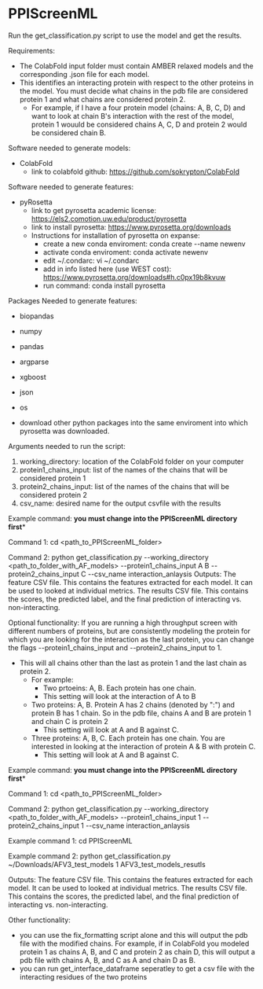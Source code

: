 # PPIScreenML

Run the get_classification.py script to use the model and get the results. 

Requirements:

- The ColabFold input folder must contain AMBER relaxed models and the corresponding .json file for each model.
- This identifies an interacting protein with respect to the other proteins in the model. You must decide what chains in the pdb file are considered protein 1 and what chains are considered protein 2.
  - For example, if I have a four protein model (chains: A, B, C, D) and want to look at chain B's interaction with the rest of the model, protein 1 wouuld be considered chains A, C, D and protein 2 would be considered chain B.

Software needed to generate models:
- ColabFold
  - link to colabfold github: https://github.com/sokrypton/ColabFold
    
Software needed to generate features:
- pyRosetta
  - link to get pyrosetta academic license: https://els2.comotion.uw.edu/product/pyrosetta
  - link to install pyrosetta: https://www.pyrosetta.org/downloads
  - Instructions for installation of pyrosetta on expanse:
    - create a new conda enviroment: conda create --name newenv
    - activate conda enviroment: conda activate newenv
    - edit ~/.condarc: vi ~/.condarc
    - add in info listed here (use WEST cost): https://www.pyrosetta.org/downloads#h.c0px19b8kvuw
    - run command: conda install pyrosetta

Packages Needed to generate features:
- biopandas
- numpy
- pandas
- argparse
- xgboost
- json
- os
   
- download other python packages into the same enviroment into which pyrosetta was downloaded.

Arguments needed to run the script:
1. working_directory: location of the ColabFold folder on your computer
2. protein1_chains_input: list of the names of the chains that will be considered protein 1
3. protein2_chains_input: list of the names of the chains that will be considered protein 2
4. csv_name: desired name for the output csvfile with the results

Example command:
**you must change into the PPIScreenML directory first***

Command 1: cd <path_to_PPIScreenML_folder>

Command 2: python get_classification.py --working_directory <path_to_folder_with_AF_models> --protein1_chains_input A B --protein2_chains_input C  --csv_name interaction_anlaysis
Outputs:
The feature CSV file. This contains the features extracted for each model. It can be used to looked at individual metrics.
The results CSV file. This contains the scores, the predicted label, and the final prediction of interacting vs. non-interacting.

Optional functionality:
If you are running a high throughput screen with different numbers of proteins, but are consistently modeling the protein for which you are looking for the interaction as the last protein, you can change the flags --protein1_chains_input and --protein2_chains_input to 1. 
- This will all chains other than the last as protein 1 and the last chain as protein 2.
  - For example:
    - Two prtoeins: A, B. Each protein has one chain.
     - This setting will look at the interaction of A to B
  - Two proteins: A, B. Protein A has 2 chains (denoted by ":") and protein B has 1 chain. So in the pdb file, chains A and B are protein 1 and chain C is protein 2
     - This setting will look at A and B against C.
  - Three proteins: A, B, C. Each protein has one chain. You are interested in looking at the interaction of protein A & B with protein C.
     - This setting will look at A and B against C.

Example command:
**you must change into the PPIScreenML directory first***

Command 1: cd <path_to_PPIScreenML_folder>

Command 2: python get_classification.py --working_directory <path_to_folder_with_AF_models> --protein1_chains_input 1 --protein2_chains_input 1  --csv_name interaction_anlaysis

Example command 1: cd PPIScreenML

Example command 2: python get_classification.py ~/Downloads/AFV3_test_models 1 AFV3_test_models_resutls

Outputs:
The feature CSV file. This contains the features extracted for each model. It can be used to looked at individual metrics.
The results CSV file. This contains the scores, the predicted label, and the final prediction of interacting vs. non-interacting.

Other functionality:
- you can use the fix_formatting script alone and this will output the pdb file with the modified chains. For example, if in ColabFold you modeled protein 1 as chains A, B, and C and protein 2 as chain D, this will output a pdb file with chains A, B, and C as A and chain D as B.
- you can run get_interface_dataframe seperatley to get a csv file with the interacting residues of the two proteins
